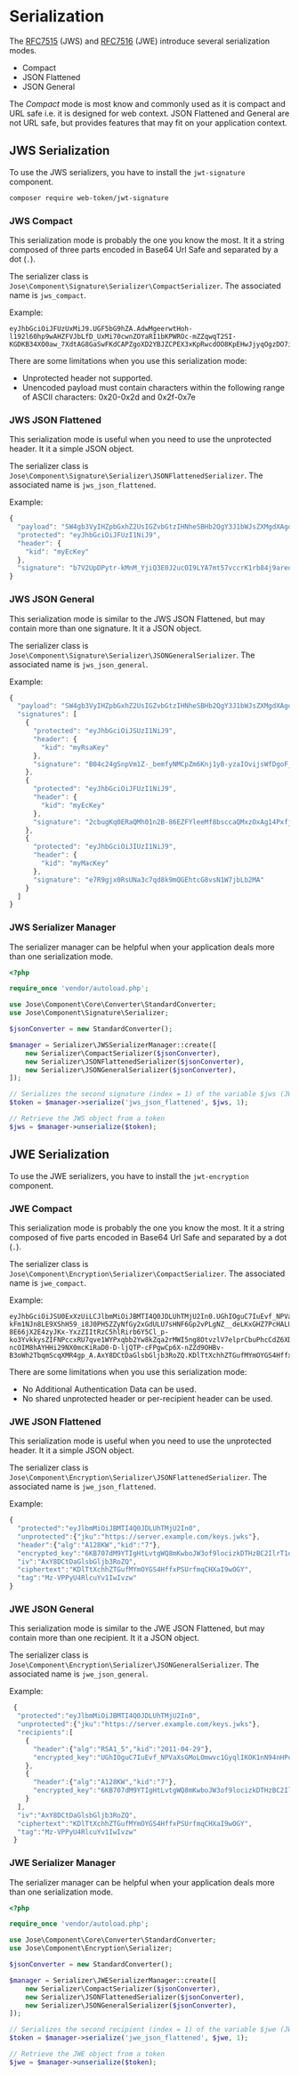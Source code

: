 # Serialization

The [RFC7515](https://tools.ietf.org/html/rfc7515) \(JWS\) and [RFC7516](https://tools.ietf.org/html/rfc7516) \(JWE\) introduce several serialization modes.

* Compact
* JSON Flattened
* JSON General

The _Compact_ mode is most know and commonly used as it is compact and URL safe i.e. it is designed for web context. JSON Flattened and General are not URL safe, but provides features that may fit on your application context.

## JWS Serialization

To use the JWS serializers, you have to install the `jwt-signature` component.

```bash
composer require web-token/jwt-signature
```

### JWS Compact

This serialization mode is probably the one you know the most. It it a string composed of three parts encoded in Base64 Url Safe and separated by a dot \(`.`\).

The serializer class is `Jose\Component\Signature\Serializer\CompactSerializer`. The associated name is `jws_compact`.

Example:

```text
eyJhbGciOiJFUzUxMiJ9.UGF5bG9hZA.AdwMgeerwtHoh-l192l60hp9wAHZFVJbLfD_UxMi70cwnZOYaRI1bKPWROc-mZZqwqT2SI-KGDKB34XO0aw_7XdtAG8GaSwFKdCAPZgoXD2YBJZCPEX3xKpRwcdOO8KpEHwJjyqOgzDO7iKvU8vcnwNrmxYbSW9ERBXukOXolLzeO_Jn
```

There are some limitations when you use this serialization mode:

* Unprotected header not supported.
* Unencoded payload must contain characters within the following range of ASCII characters: 0x20-0x2d and 0x2f-0x7e

### JWS JSON Flattened

This serialization mode is useful when you need to use the unprotected header. It it a simple JSON object.

The serializer class is `Jose\Component\Signature\Serializer\JSONFlattenedSerializer`. The associated name is `jws_json_flattened`.

Example:

```javascript
{
  "payload": "SW4gb3VyIHZpbGxhZ2UsIGZvbGtzIHNheSBHb2QgY3J1bWJsZXMgdXAgdGhlIG9sZCBtb29uIGludG8gc3RhcnMu",
  "protected": "eyJhbGciOiJFUzI1NiJ9",
  "header": {
    "kid": "myEcKey"
  },
  "signature": "b7V2UpDPytr-kMnM_YjiQ3E0J2ucOI9LYA7mt57vccrK1rb84j9areqgQcJwOA00aWGoz4hf6sMTBfobdcJEGg"
}
```

### JWS JSON General

This serialization mode is similar to the JWS JSON Flattened, but may contain more than one signature. It it a JSON object.

The serializer class is `Jose\Component\Signature\Serializer\JSONGeneralSerializer`. The associated name is `jws_json_general`.

Example:

```javascript
{
  "payload": "SW4gb3VyIHZpbGxhZ2UsIGZvbGtzIHNheSBHb2QgY3J1bWJsZXMgdXAgdGhlIG9sZCBtb29uIGludG8gc3RhcnMu",
  "signatures": [
    {
      "protected": "eyJhbGciOiJSUzI1NiJ9",
      "header": {
        "kid": "myRsaKey"
      },
      "signature": "B04c24gSnpVm1Z-_bemfyNMCpZm6Knj1yB-yzaIOvijsWfDgoF_mSJccTIbzapNgwJudnobr5iDOfZWiRR9iqCyDJLe5M1S40vFF7MFEI3JecYRgrRc6n1lTkYLMRyVq48BwbQlmKgPqmK9drun3agklsr0FmgNx65pfmcnlYdXsgwxf8WbgppefrlrMImp-98-dNtBcUL8ce1aOjbcyVFjGMCzpm3JerQqIzWQvEwBstnMEQle73KHcyx_nsTmlzY70CaydbRTsciOATL7WfiMwuX1q9Y2NIpTg3CbOTWKdwjh7iyfiAKQxNBaF2mApnqj9hjpf8GwR-CfxAzJtPg"
    },
    {
      "protected": "eyJhbGciOiJFUzI1NiJ9",
      "header": {
        "kid": "myEcKey"
      },
      "signature": "2cbugKq0ERaQMh01n2B-86EZFYleeMf8bsccaQMxzOxAg14PxfjR3IImvodTJYqkmfBJYW203etz2-7ZtJUOGw"
    },
    {
      "protected": "eyJhbGciOiJIUzI1NiJ9",
      "header": {
        "kid": "myMacKey"
      },
      "signature": "e7R9gjx0RsUNa3c7qd8k9mQGEhtcG8vsN1W7jbLb2MA"
    }
  ]
}
```

### JWS Serializer Manager

The serializer manager can be helpful when your application deals more than one serialization mode.

```php
<?php

require_once 'vendor/autoload.php';

use Jose\Component\Core\Converter\StandardConverter;
use Jose\Component\Signature\Serializer;

$jsonConverter = new StandardConverter();

$manager = Serializer\JWSSerializerManager::create([
    new Serializer\CompactSerializer($jsonConverter),
    new Serializer\JSONFlattenedSerializer($jsonConverter),
    new Serializer\JSONGeneralSerializer($jsonConverter),
]);

// Serializes the second signature (index = 1) of the variable $jws (JWS object) into JSON Flattened serialization mode.
$token = $manager->serialize('jws_json_flattened', $jws, 1);

// Retrieve the JWS object from a token
$jws = $manager->unserialize($token);
```

## JWE Serialization

To use the JWE serializers, you have to install the `jwt-encryption` component.

### JWE Compact

This serialization mode is probably the one you know the most. It it a string composed of five parts encoded in Base64 Url Safe and separated by a dot \(`.`\).

The serializer class is `Jose\Component\Encryption\Serializer\CompactSerializer`. The associated name is `jwe_compact`.

Example:

```text
eyJhbGciOiJSU0ExXzUiLCJlbmMiOiJBMTI4Q0JDLUhTMjU2In0.UGhIOguC7IuEvf_NPVaXsGMoLOmwvc1GyqlIKOK1nN94nHPoltGRhWhw7Zx0-kFm1NJn8LE9XShH59_i8J0PH5ZZyNfGy2xGdULU7sHNF6Gp2vPLgNZ__deLKxGHZ7PcHALUzoOegEI-8E66jX2E4zyJKx-YxzZIItRzC5hlRirb6Y5Cl_p-ko3YvkkysZIFNPccxRU7qve1WYPxqbb2Yw8kZqa2rMWI5ng8OtvzlV7elprCbuPhcCdZ6XDP0_F8rkXds2vE4X-ncOIM8hAYHHi29NX0mcKiRaD0-D-ljQTP-cFPgwCp6X-nZZd9OHBv-B3oWh2TbqmScqXMR4gp_A.AxY8DCtDaGlsbGljb3RoZQ.KDlTtXchhZTGufMYmOYGS4HffxPSUrfmqCHXaI9wOGY.9hH0vgRfYgPnAHOd8stkvw
```

There are some limitations when you use this serialization mode:

* No Additional Authentication Data can be used.
* No shared unprotected header or per-recipient header can be used.

### JWE JSON Flattened

This serialization mode is useful when you need to use the unprotected header. It it a simple JSON object.

The serializer class is `Jose\Component\Encryption\Serializer\JSONFlattenedSerializer`. The associated name is `jwe_json_flattened`.

Example:

```javascript
{
  "protected":"eyJlbmMiOiJBMTI4Q0JDLUhTMjU2In0",
  "unprotected":{"jku":"https://server.example.com/keys.jwks"},
  "header":{"alg":"A128KW","kid":"7"},
  "encrypted_key":"6KB707dM9YTIgHtLvtgWQ8mKwboJW3of9locizkDTHzBC2IlrT1oOQ",
  "iv":"AxY8DCtDaGlsbGljb3RoZQ",
  "ciphertext":"KDlTtXchhZTGufMYmOYGS4HffxPSUrfmqCHXaI9wOGY",
  "tag":"Mz-VPPyU4RlcuYv1IwIvzw"
}
```

### JWE JSON General

This serialization mode is similar to the JWE JSON Flattened, but may contain more than one recipient. It it a JSON object.

The serializer class is `Jose\Component\Encryption\Serializer\JSONGeneralSerializer`. The associated name is `jwe_json_general`.

Example:

```javascript
 {
  "protected":"eyJlbmMiOiJBMTI4Q0JDLUhTMjU2In0",
  "unprotected":{"jku":"https://server.example.com/keys.jwks"},
  "recipients":[
    {
      "header":{"alg":"RSA1_5","kid":"2011-04-29"},
      "encrypted_key":"UGhIOguC7IuEvf_NPVaXsGMoLOmwvc1GyqlIKOK1nN94nHPoltGRhWhw7Zx0-kFm1NJn8LE9XShH59_i8J0PH5ZZyNfGy2xGdULU7sHNF6Gp2vPLgNZ__deLKxGHZ7PcHALUzoOegEI-8E66jX2E4zyJKx-YxzZIItRzC5hlRirb6Y5Cl_p-ko3YvkkysZIFNPccxRU7qve1WYPxqbb2Yw8kZqa2rMWI5ng8OtvzlV7elprCbuPhcCdZ6XDP0_F8rkXds2vE4X-ncOIM8hAYHHi29NX0mcKiRaD0-D-ljQTP-cFPgwCp6X-nZZd9OHBv-B3oWh2TbqmScqXMR4gp_A"
    },
    {
      "header":{"alg":"A128KW","kid":"7"},
      "encrypted_key":"6KB707dM9YTIgHtLvtgWQ8mKwboJW3of9locizkDTHzBC2IlrT1oOQ"
    }
  ],
  "iv":"AxY8DCtDaGlsbGljb3RoZQ",
  "ciphertext":"KDlTtXchhZTGufMYmOYGS4HffxPSUrfmqCHXaI9wOGY",
  "tag":"Mz-VPPyU4RlcuYv1IwIvzw"
 }
```

### JWE Serializer Manager

The serializer manager can be helpful when your application deals more than one serialization mode.

```php
<?php

require_once 'vendor/autoload.php';

use Jose\Component\Core\Converter\StandardConverter;
use Jose\Component\Encryption\Serializer;

$jsonConverter = new StandardConverter();

$manager = Serializer\JWESerializerManager::create([
    new Serializer\CompactSerializer($jsonConverter),
    new Serializer\JSONFlattenedSerializer($jsonConverter),
    new Serializer\JSONGeneralSerializer($jsonConverter),
]);

// Serializes the second recipient (index = 1) of the variable $jwe (JWE object) into JSON Flattened serialization mode.
$token = $manager->serialize('jwe_json_flattened', $jwe, 1);

// Retrieve the JWE object from a token
$jwe = $manager->unserialize($token);
```

